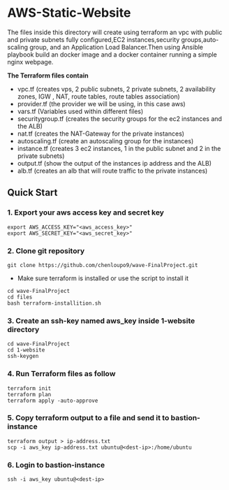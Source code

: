 # AWS-Static-Website 
The files inside this directory will create using terraform an vpc with public and private subnets fully configured,EC2 instances,security groups,auto-scaling group, and an Application Load Balancer.Then using Ansible playbook build an docker image and a docker container running a simple nginx webpage.
 
**The Terraform files contain** 
-  vpc.tf (creates vps, 2 public subnets, 2 private subnets, 2 availability zones, IGW , NAT, route tables, route tables association)
- provider.tf (the provider we will be using, in this case aws)
- vars.tf (Variables used within different files) 
- securitygroup.tf (creates the security groups for the ec2 instances and the ALB)
- nat.tf (creates the NAT-Gateway for the private instances) 
- autoscaling.tf (create an autoscaling group for the instances) 
- instance.tf (creates 3 ec2 instances, 1 in the public subnet and 2 in the private subnets)
- output.tf (show the output of the instances ip address and the ALB) 
- alb.tf (creates an alb that will route traffic to the private instances) 

## Quick Start 
### 1. Export your aws access key and secret key 
``` 
export AWS_ACCESS_KEY="<aws_access_key>" 
export AWS_SECRET_KEY="<aws_secret_key>" 
``` 

### 2. Clone git repository 
```
git clone https://github.com/chenloupo9/wave-FinalProject.git 
```
- Make sure terraform is installed or use the script to install it 
```
cd wave-FinalProject
cd files 
bash terraform-installition.sh
``` 

### 3. Create an ssh-key named aws_key inside 1-website directory 
```
cd wave-FinalProject 
cd 1-website 
ssh-keygen
``` 

### 4. Run Terraform files as follow 
``` 
terraform init 
terraform plan
terraform apply -auto-approve 
``` 

### 5. Copy terraform output to a file and send it to bastion-instance 
```
terraform output > ip-address.txt
scp -i aws_key ip-address.txt ubuntu@<dest-ip>:/home/ubuntu 
```

### 6. Login to bastion-instance 
```
ssh -i aws_key ubuntu@<dest-ip> 
```








